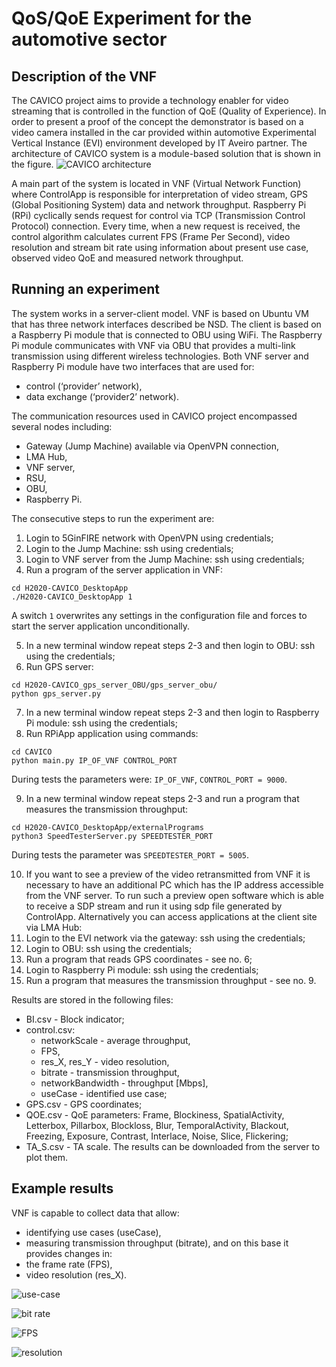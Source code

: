 <!-- TITLE: CAVICO -->
<!-- SUBTITLE:  QoS/QoE Experiment for the automotive sector -->

# QoS/QoE Experiment for the automotive sector

## Description of the VNF
The CAVICO project aims to provide a technology enabler for video streaming that is controlled in the function of QoE (Quality of Experience). In order to present a proof of the concept the demonstrator is based on a video camera installed in the car provided within automotive Experimental Vertical Instance (EVI) environment  developed by IT Aveiro partner.
The architecture of CAVICO system is a module-based solution that is shown in the figure.
![CAVICO architecture](/uploads/cavico/architecture.png "CAVICO architecture")

A main part of the system is located in VNF (Virtual Network Function) where ControlApp is responsible for interpretation of video stream, GPS (Global Positioning System) data and network throughput. Raspberry Pi (RPi) cyclically sends request for control via TCP (Transmission Control Protocol) connection. Every time, when a new request is received, the control algorithm calculates current FPS (Frame Per Second), video resolution and stream bit rate using information about present use case, observed video QoE and measured network throughput.

## Running an experiment
The system works in a server-client model. VNF is based on Ubuntu VM that has three network interfaces described be NSD. The client is based on a Raspberry Pi module that is connected to OBU using WiFi. The Raspberry Pi module communicates with VNF via OBU that provides a multi-link transmission using different wireless technologies. Both VNF server and Raspberry Pi module have two interfaces that are used for:
* control (‘provider’ network),
* data exchange (‘provider2’ network).

The communication resources used in CAVICO project encompassed several nodes including:
* Gateway (Jump Machine) available via OpenVPN connection,
* LMA Hub,
* VNF server,
* RSU,
* OBU,
* Raspberry Pi.

The consecutive steps to run the experiment are:
1.	Login to 5GinFIRE network with OpenVPN using credentials;
2.	Login to the Jump Machine: ssh using credentials;
3.	Login to VNF server from the Jump Machine: ssh using credentials;
4.	Run a program of the server application in VNF:
```text
cd H2020-CAVICO_DesktopApp
./H2020-CAVICO_DesktopApp 1
```

A switch `1` overwrites any settings in the configuration file and forces to start the server application unconditionally.

5.	In a new terminal window repeat steps 2-3 and then login to OBU: ssh using the credentials;
6.	Run GPS server:
```text
cd H2020-CAVICO_gps_server_OBU/gps_server_obu/
python gps_server.py
```

7.	In a new terminal window repeat steps 2-3 and then login to Raspberry Pi module: ssh using the credentials;
8.	Run RPiApp application using commands:
```text
cd CAVICO
python main.py IP_OF_VNF CONTROL_PORT
```

During tests the parameters were: `IP_OF_VNF`, `CONTROL_PORT = 9000`.

9.	In a new terminal window repeat steps 2-3 and run a program that measures the transmission throughput:
```text
cd H2020-CAVICO_DesktopApp/externalPrograms
python3 SpeedTesterServer.py SPEEDTESTER_PORT
```

During tests the parameter was `SPEEDTESTER_PORT = 5005`.

10.	If you want to see a preview of the video retransmitted from VNF it is necessary to have an additional PC which has the IP address accessible from the VNF server. To run such a preview open software which is able to receive a SDP stream and run it using sdp file generated by ControlApp.
Alternatively you can access applications at the client site via LMA Hub:
11.	Login to the EVI network via the gateway: ssh using the credentials;
12.	Login to OBU: ssh using the credentials;
13.	Run a program that reads GPS coordinates - see no. 6;
14.	Login to Raspberry Pi module: ssh using the credentials;
15.	Run a program that measures the transmission throughput - see no. 9.

Results are stored in the following files:
* BI.csv - Block indicator;
* control.csv:
	* networkScale - average throughput,
	* FPS,
	* res_X, res_Y - video resolution,
	* bitrate - transmission throughput,
	* networkBandwidth - throughput [Mbps],
	* useCase - identified use case;
* GPS.csv - GPS coordinates;
* QOE.csv - QoE parameters: Frame, Blockiness, SpatialActivity, Letterbox, Pillarbox, Blockloss, Blur, TemporalActivity, Blackout, Freezing, Exposure, Contrast, Interlace, Noise, Slice, Flickering;
* TA_S.csv - TA scale.
The results can be downloaded from the server to plot them.

## Example results
VNF is capable to collect data that allow:
* identifying use cases (useCase),
* measuring transmission throughput (bitrate),
and on this base it provides changes in:
* the frame rate (FPS),
* video resolution (res_X).

![use-case](/uploads/cavico/usecase.png "Result for use-case")

![bit rate](/uploads/cavico/bitrate.png "Result for bit rate")

![FPS](/uploads/cavico/fps.png "Result for FPS")

![resolution](/uploads/cavico/resx.png "Result for resolution")
